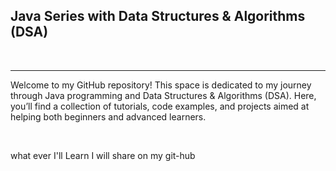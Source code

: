 <h2>Java Series with Data Structures & Algorithms (DSA)</h2>
<br>
<hr>
<p>Welcome to my GitHub repository! This space is dedicated to my journey through Java programming and Data Structures & Algorithms (DSA). Here, you’ll find a collection of tutorials, code examples, and projects aimed at helping both beginners and advanced learners.</P>
<br>
<p>what ever I'll Learn I will share on my git-hub</P>
